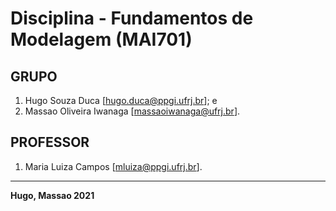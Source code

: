 # Disciplina - Fundamentos de Modelagem (MAI701)

## GRUPO

1. Hugo Souza Duca [hugo.duca@ppgi.ufrj.br]; e
2. Massao Oliveira Iwanaga [massaoiwanaga@ufrj.br].

## PROFESSOR

1. Maria Luiza Campos [mluiza@ppgi.ufrj.br].

---
**Hugo, Massao 2021**
